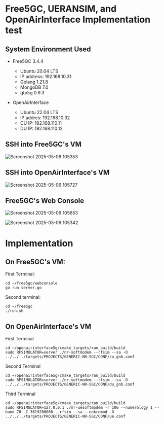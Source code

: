 # Free5GC, UERANSIM, and OpenAirInterface Implementation test

## System Environment Used
- Free5GC 3.4.4
  - Ubuntu 20.04 LTS
  - IP address: 192.168.10.31
  - Golang 1.21.8
  - MongoDB 7.0
  - gtp5g 0.9.3

- OpenAirInterface
  - Ubuntu 22.04 LTS
  - IP addres: 192.168.10.32
  - CU IP: 192.168.110.11
  - DU IP: 192.168.110.12 

## SSH into Free5GC's VM
![Screenshot 2025-05-06 105353](https://github.com/user-attachments/assets/237c32a7-f4d9-408e-947c-6457d801a9fb)

## SSH into OpenAirInterface's VM
![Screenshot 2025-05-06 105727](https://github.com/user-attachments/assets/2ea6dc8b-02b0-4717-86b2-021547b114f7)

## Free5GC's Web Console
![Screenshot 2025-05-06 105653](https://github.com/user-attachments/assets/27f810d0-f6c0-4267-b283-9c5841ae2092)

![Screenshot 2025-05-06 105342](https://github.com/user-attachments/assets/ffa19d0e-8d04-4bb0-9ac9-3cfeec5a8107)

# Implementation
## On Free5GC's VM:

First Terminal:
```
cd ~/free5gc/webconsole
go run server.go
```
Second terminal:
```
cd ~/free5gc
./run.sh
```

## On OpenAirInterface's VM

First Terminal
```
cd ~/openairinterface5g/cmake_targets/ran_build/build
sudo RFSIMULATOR=server ./nr-softmodem --rfsim --sa -O ../../../targets/PROJECTS/GENERIC-NR-5GC/CONF/cu_gnb.conf
```
Second Terminal
```
cd ~/openairinterface5g/cmake_targets/ran_build/build
sudo RFSIMULATOR=server ./nr-softmodem --rfsim --sa -O ../../../targets/PROJECTS/GENERIC-NR-5GC/CONF/du_gnb.conf
```
Third Terminal
```
cd ~/openairinterface5g/cmake_targets/ran_build/build
sudo RFSIMULATOR=127.0.0.1 ./nr-uesoftmodem -r 106 --numerology 1 --band 78 -C 3619200000 --rfsim --sa --nokrnmod -O ../../../targets/PROJECTS/GENERIC-NR-5GC/CONF/ue.conf
```

